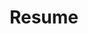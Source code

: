 ---
title: Resume
layout: cv
actions:
  - label: "Download as PDF"
    icon: pdf
    url: "/assets/documents/resume-contact.pdf"
---